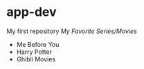 # app-dev
My first repository
*My Favorite Series/Movies* 
- Me Before You
- Harry Potter
- Ghibli Movies
